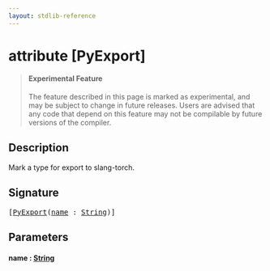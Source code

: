 ```yaml
---
layout: stdlib-reference
---
```


# attribute [PyExport]

> #### Experimental Feature
> The feature described in this page is marked as experimental, and may be subject to change in future releases.
> Users are advised that any code that depend on this feature may not be compilable by future versions of the compiler.

## Description

Mark a type for export to slang-torch.


## Signature

<pre>
[<a href="pyexport-02.html">PyExport</a>(<a href="pyexport-02.html#decl-name" class="code_param">name</a> : <a href="../types/string-0/index.html" class="code_type">String</a>)]
</pre>

## Parameters

####  <a id="decl-name"></a>name  : [String](../types/string-0/index)

